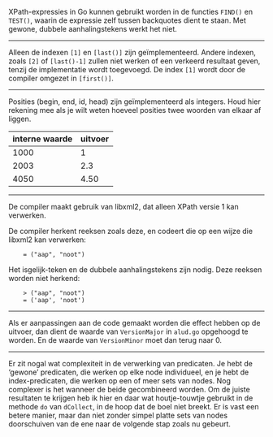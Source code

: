 XPath-expressies in Go kunnen gebruikt worden in de functies `FIND()`
en `TEST()`, waarin de expressie zelf tussen backquotes dient te
staan. Met gewone, dubbele aanhalingstekens werkt het niet.

----

Alleen de indexen `[1]` en `[last()]` zijn geïmplementeerd. Andere
indexen, zoals `[2]` of `[last()-1]` zullen niet werken of een
verkeerd resultaat geven, tenzij de implementatie wordt toegevoegd.
De index `[1]` wordt door de compiler omgezet in `[first()]`.

----

Posities (begin, end, id, head) zijn geïmplementeerd als integers.
Houd hier rekening mee als je wilt weten hoeveel posities twee woorden
van elkaar af liggen.

interne waarde | uitvoer
-------------- | -------------
1000           | 1
2003           | 2.3
4050           | 4.50

----

De compiler maakt gebruik van libxml2, dat alleen XPath versie 1 kan verwerken.

De compiler herkent reeksen zoals deze, en codeert die op een wijze
die libxml2 kan verwerken:

```
    = ("aap", "noot")
```

Het isgelijk-teken en de dubbele aanhalingstekens zijn nodig. Deze reeksen
worden niet herkend:

```
    > ("aap", "noot")
    = ('aap', 'noot')
```

----

Als er aanpassingen aan de code gemaakt worden die effect hebben op de
uitvoer, dan dient de waarde van `VersionMajor` in `alud.go` opgehoogd
te worden. En de waarde van `VersionMinor` moet dan terug naar 0.

----

Er zit nogal wat complexiteit in de verwerking van predicaten. Je hebt
de ‘gewone’ predicaten, die werken op elke node individueel, en je
hebt de index-predicaten, die werken op een of meer sets van nodes.
Nog complexer is het wanneer de beide gecombineerd worden. Om de
juiste resultaten te krijgen heb ik hier en daar wat houtje-touwtje
gebruikt in de methode `do` van `dCollect`, in de hoop dat de boel niet
breekt. Er is vast een betere manier, maar dan niet zonder simpel
platte sets van nodes doorschuiven van de ene naar de volgende stap
zoals nu gebeurt.

